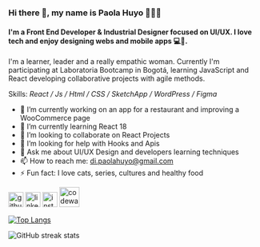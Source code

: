 ### Hi there 👋, my name is Paola Huyo 🧏🏻‍♀️
#### I'm a Front End Developer & Industrial Designer focused on UI/UX. I love tech and enjoy designing webs and mobile apps 💻📱. 

I'm a learner, leader and a really empathic woman. Currently I'm participating at Laboratoria Bootcamp in Bogotá, learning JavaScript and React developing collaborative projects with agile methods.

Skills: *React / Js / Html / CSS / SketchApp / WordPress / Figma*

- 🔭 I’m currently working on an app for a restaurant and improving a WooCommerce page 
- 🌱 I’m currently learning React 18 
- 👯 I’m looking to collaborate on React Projects 
- 🤔 I’m looking for help with Hooks and Apis 
- 💬 Ask me about UI/UX Design and developers learning techniques
- 📫 How to reach me: di.paolahuyo@gmail.com 
- ⚡ Fun fact: I love cats, series, cultures and healthy food 


[<img src='https://cdn-icons-png.flaticon.com/512/733/733553.png' alt='github' height='30' margin-right='10'>](https://github.com/paolahuyo)  [<img src='https://cdn-icons-png.flaticon.com/512/733/733561.png' alt='linkedin' height='30' padding-right='10'>](https://www.linkedin.com/in/angelapaolahuyo/)  [<img src='https://cdn-icons-png.flaticon.com/512/733/733558.png' alt='instagram' height='30' margin-right='10'>](https://www.instagram.com/paolawalker/)  [<img src='https://camo.githubusercontent.com/cb4c166d570c91abfa45e548c281b2d374faa4213a3690ad880a76098ce91fc4/68747470733a2f2f73656375726573657276657263646e2e6e65742f3136302e3135332e3133382e35332f3631302e3334312e6d7966747075706c6f61642e636f6d2f77702d636f6e74656e742f75706c6f6164732f323031372f30392f636f6465776172732e706e67' alt='codewars' height='40' margin-right='10'>](https://www.codewars.com/users/paolahuyo)  

[![Top Langs](https://github-readme-stats.vercel.app/api/top-langs/?username=paolahuyo)](https://github.com/anuraghazra/github-readme-stats)

![GitHub streak stats](https://github-readme-streak-stats.herokuapp.com/?user=paolahuyo)  

